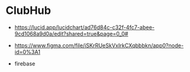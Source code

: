 # ClubHub
- https://lucid.app/lucidchart/ad76d84c-c32f-4fc7-abee-9cd1068a9d0a/edit?shared=true&page=0_0#

- https://www.figma.com/file/iSKrRUeSkVxIrkCXqbbbkn/app0?node-id=0%3A1

- firebase
